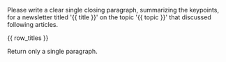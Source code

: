 Please write a clear single closing paragraph, summarizing the keypoints, for a newsletter titled '{{ title }}' on the topic '{{ topic }}' that discussed following articles.

{{ row_titles }}

Return only a single paragraph.
